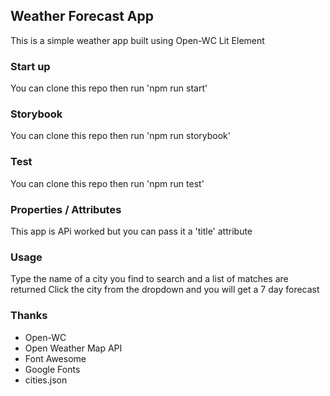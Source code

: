 ## Weather Forecast App
This is a simple weather app built using Open-WC Lit Element

### Start up
You can clone this repo then run 'npm run start'

### Storybook
You can clone this repo then run 'npm run storybook'

### Test
You can clone this repo then run 'npm run test'

### Properties / Attributes
This app is APi worked but you can pass it a 'title' attribute

### Usage
Type the name of a city you find to search and a list of matches are returned
Click the city from the dropdown and you will get a 7 day forecast

### Thanks
 - Open-WC
 - Open Weather Map API
 - Font Awesome
 - Google Fonts
 - cities.json